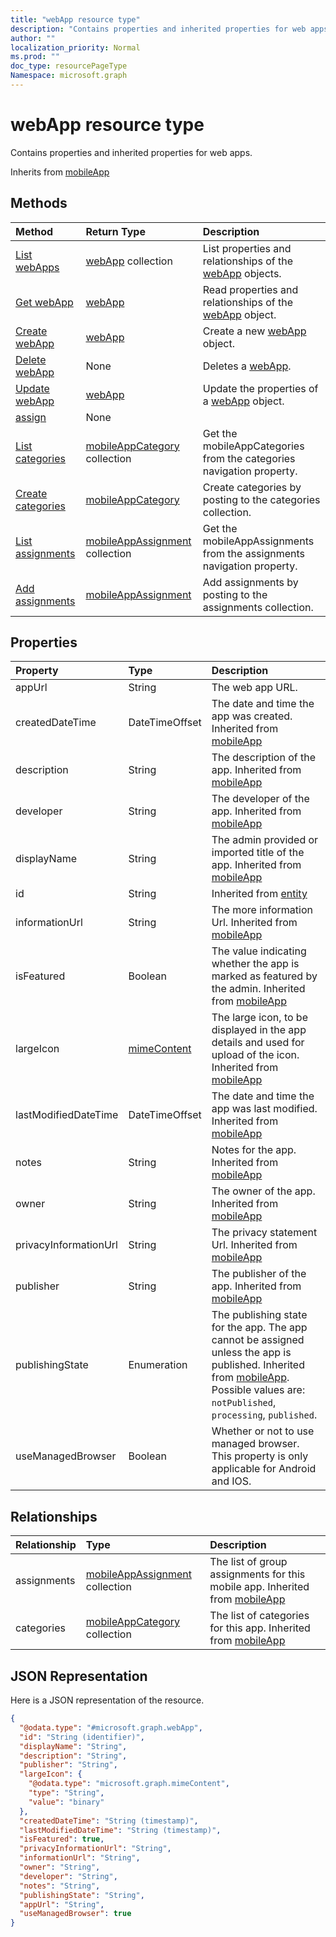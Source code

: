 ```yaml
---
title: "webApp resource type"
description: "Contains properties and inherited properties for web apps."
author: ""
localization_priority: Normal
ms.prod: ""
doc_type: resourcePageType
Namespace: microsoft.graph
---
```



# webApp resource type

Contains properties and inherited properties for web apps.


Inherits from [mobileApp](../resources/mobileApp.md)

## Methods
|Method|Return Type|Description|
|:---|:---|:---|
|[List webApps](../api/webapp-list.md)|[webApp](../resources/webApp.md) collection|List properties and relationships of the [webApp](../resources/webapp.md) objects.|
|[Get webApp](../api/webapp-get.md)|[webApp](../resources/webApp.md)|Read properties and relationships of the [webApp](../resources/webapp.md) object.|
|[Create webApp](../api/webapp-create.md)|[webApp](../resources/webApp.md)|Create a new [webApp](../resources/webapp.md) object.|
|[Delete webApp](../api/webapp-delete.md)|None|Deletes a [webApp](../resources/webapp.md).|
|[Update webApp](../api/webapp-update.md)|[webApp](../resources/webApp.md)|Update the properties of a [webApp](../resources/webapp.md) object.|
|[assign](../api/webapp-assign.md)|None||
|[List categories](../api/webapp-list-categories.md)|[mobileAppCategory](../resources/mobileAppCategory.md) collection|Get the mobileAppCategories from the categories navigation property.|
|[Create categories](../api/webapp-post-categories.md)|[mobileAppCategory](../resources/mobileAppCategory.md)|Create categories by posting to the categories collection.|
|[List assignments](../api/webapp-list-assignments.md)|[mobileAppAssignment](../resources/mobileAppAssignment.md) collection|Get the mobileAppAssignments from the assignments navigation property.|
|[Add assignments](../api/webapp-post-assignments.md)|[mobileAppAssignment](../resources/mobileAppAssignment.md)|Add assignments by posting to the assignments collection.|

## Properties
|Property|Type|Description|
|:---|:---|:---|
|appUrl|String|The web app URL.|
|createdDateTime|DateTimeOffset|The date and time the app was created. Inherited from [mobileApp](../resources/mobileApp.md)|
|description|String|The description of the app. Inherited from [mobileApp](../resources/mobileApp.md)|
|developer|String|The developer of the app. Inherited from [mobileApp](../resources/mobileApp.md)|
|displayName|String|The admin provided or imported title of the app. Inherited from [mobileApp](../resources/mobileApp.md)|
|id|String| Inherited from [entity](../resources/entity.md)|
|informationUrl|String|The more information Url. Inherited from [mobileApp](../resources/mobileApp.md)|
|isFeatured|Boolean|The value indicating whether the app is marked as featured by the admin. Inherited from [mobileApp](../resources/mobileApp.md)|
|largeIcon|[mimeContent](../resources/mimeContent.md)|The large icon, to be displayed in the app details and used for upload of the icon. Inherited from [mobileApp](../resources/mobileApp.md)|
|lastModifiedDateTime|DateTimeOffset|The date and time the app was last modified. Inherited from [mobileApp](../resources/mobileApp.md)|
|notes|String|Notes for the app. Inherited from [mobileApp](../resources/mobileApp.md)|
|owner|String|The owner of the app. Inherited from [mobileApp](../resources/mobileApp.md)|
|privacyInformationUrl|String|The privacy statement Url. Inherited from [mobileApp](../resources/mobileApp.md)|
|publisher|String|The publisher of the app. Inherited from [mobileApp](../resources/mobileApp.md)|
|publishingState|Enumeration|The publishing state for the app. The app cannot be assigned unless the app is published. Inherited from [mobileApp](../resources/mobileApp.md). Possible values are: `notPublished`, `processing`, `published`.|
|useManagedBrowser|Boolean|Whether or not to use managed browser. This property is only applicable for Android and IOS.|

## Relationships
|Relationship|Type|Description|
|:---|:---|:---|
|assignments|[mobileAppAssignment](../resources/mobileAppAssignment.md) collection|The list of group assignments for this mobile app. Inherited from [mobileApp](../resources/mobileApp.md)|
|categories|[mobileAppCategory](../resources/mobileAppCategory.md) collection|The list of categories for this app. Inherited from [mobileApp](../resources/mobileApp.md)|

## JSON Representation
Here is a JSON representation of the resource.
<!-- {
  "blockType": "resource",
  "keyProperty": "id",
  "@odata.type": "microsoft.graph.webApp",
  "baseType": "microsoft.graph.mobileApp",
  "openType": false
}
-->
``` json
{
  "@odata.type": "#microsoft.graph.webApp",
  "id": "String (identifier)",
  "displayName": "String",
  "description": "String",
  "publisher": "String",
  "largeIcon": {
    "@odata.type": "microsoft.graph.mimeContent",
    "type": "String",
    "value": "binary"
  },
  "createdDateTime": "String (timestamp)",
  "lastModifiedDateTime": "String (timestamp)",
  "isFeatured": true,
  "privacyInformationUrl": "String",
  "informationUrl": "String",
  "owner": "String",
  "developer": "String",
  "notes": "String",
  "publishingState": "String",
  "appUrl": "String",
  "useManagedBrowser": true
}
```

